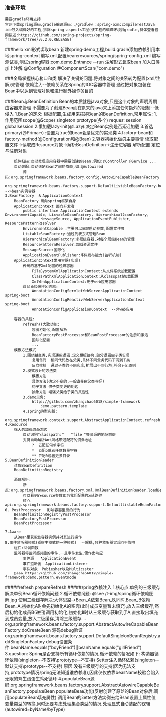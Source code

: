 ### 准备环境

    需要gradle环境支持
    官网下载spring源码,gradle编译源码:./gradlew :spring-oxm:compileTestJava
    ide导入编译好的工程,排除spring-aspects工程(该工程的编译环境非gradle,具体查看官网描述:https://github.com/spring-projects/spring-framework/tree/v5.2.0.RELEASE)

###hello
    xml形式读取bean
        新建spring-demo工程,build.gradle添加依赖引用本地spring-context
        编写xml,配置bean:resources/spring/spring-config.xml
        编写测试类,测试spring容器:com.demo.Entrance  --run
    注解形式读取bean
        加入口类加上注解
            @Configuration
            @ComponentScan("com.demo")

###全局掌握核心接口和类
    解决了关键的问题:将对象之间的关系转为配置(xml/注解)来管理
        依赖注入--依赖关系在Spring的IOC容器中管理
        通过把对象包装在Bean中以达到管理对象和进行额外操作的目的
        
###Bean与BeanDefinition
    Bean的本质就是java对象,只是这个对象的声明周期由容器来管理
    不需要为了创建Bean而在原来的java来上添加任何额外的限制--低侵入
    1.Bean的定义:
        根据配置,生成用来描述Bean的BeanDefinition,常用属性:
            1.作用范围scope(@Scope)  singleton prototype(多个) request session globalsession
            2.懒加载lazy-init(@Lazy):决定Bean实例是否延迟加载
            3.首选primary(@Primary) :设置为true的bean会是优先的实现类
            4.factory-bean和factory-method(@Configuration和@Bean)
    2.容器初始化做的主要事情
        读取配置文件->读取成Resource对象->解析BeanDefinition->注册进容器
            解析配置
            定位与注册对象
        
        组件扫描:自动发现应用容器中需要创建的Bean,例如:@Controller @Service ...
        自动装配:自动满足Bean之间的依赖,如:@Autowired
            源码:org.springframework.beans.factory.config.AutowireCapableBeanFactory
                org.springframework.beans.factory.support.DefaultListableBeanFactory.beanDefinitionMap -->bean实例容器
    3.BeanFactory  & ApplicationContext       
        BeanFactory 面向spring框架自身
        ApplicationContext 面向开发者
            public interface ApplicationContext extends EnvironmentCapable, ListableBeanFactory, HierarchicalBeanFactory,
                    MessageSource, ApplicationEventPublisher, ResourcePatternResolver 
            EnvironmentCapable :主要可以获取启动参数,配置文件等
            ListableBeanFactory:通过列表方式管理Bean
            HierarchicalBeanFactory:多层级容器,对每个层级Bean的管理
            ResourcePatternResolver:加载资源文件
            MessageSource:国际化
            ApplicationEventPublisher:事件发布能力(监听机制)
        ApplicationContext常用容器(实现)
            传统的基于Xml配置的经典容器
                FileSystemXmlApplicationContext:从文件系统加载配置
                ClassPathXmlApplicationContext:从classpath加载配置
                XmlWenApplicationContext:用于web应用容器
            目前比较流行的容器:
                AnnotationConfigServletWebServerApplicationContext  spring-boot
                AnnotationConfigReactiveWebServerApplicationContext  spring-boot
                AnnotationConfigApplicationContext  --非web应用
             
        容器的共性:
            refresh()大致功能:
                容器初始化,配置解析
                BeanFactoryPostProcessor和BeanPostProcessor的注册和激活
                国际化配置
                ...
        模板方法模式
            1.围绕抽象类,实现通用逻辑,定义模板结构,部分逻辑由子类实现
                复用代码  相同代码放在父类,具体不同业务代码下沉到子类
                反向控制  通过子类的不同实现,扩展出不同行为,符合开闭原则
            2.模式设计的方法类
                模板方法
                具体方法(确定不变的,一般直接在父类写好)
                钩子方法 供子类变更的钥匙
                抽象方法 增强父类给子类的灵活性
            3.demo示例:
                https://github.com/zhangchao6018/simple-framework
                    demo.pattern.template
            4.spring典型实践:
                org.springframework.context.support.AbstractApplicationContext.refresh
    4.Resource
        强大的加载资源方式
            自动识别"classpath:"   "file:"等资源的地址前缀
            支持自动解析Ant风格带通配符的资源地址
                ?  匹配任何单字符
                *  匹配o或者任意数量字符
                ** 匹配0或者更多目录
    5.BeanDefinitionReader
        读取BeanDefinition
        BeanDefinitionRegistry
        
        源码解析:   
            断点:org.springframework.beans.factory.xml.XmlBeanDefinitionReader.loadBeanDefinitions(org.springframework.core.io.Resource)
            可以看到resource参数即为我们配置的xml路径
            核心api:org.springframework.beans.factory.support.DefaultListableBeanFactory.registerBeanDefinition  
    6. PostProcessor   影响容器里面的行为
        BeanDefinitionRegistryPostProcessor
        BeanFactoryPostProcessor
        BeanPostProcessor
        
    7.Aware
        从Bean里获取到容器实例并对其进行操作
    8.事件监听器模式(观察主模式的一种模式)  --解耦,各种监听器实现互不影响
        组件:回调函数
        监听器将监听感兴趣的事件,一旦事件发生,便作出响应
            事件源   ApplicationEvent
            事件监听器  ApplicationListener
            事件对象  Pubiesher以及Multicaster
        @see https://github.com/zhangchao6018/simple-framework:demo.pattern.eventmode
#####refresh
    prepareRefresh
#####spring依赖注入
    1.核心点:单例的三级缓存解决单例Bean循环依赖问题
    2.循环依赖问题:  @see /t-img/spring循环依赖图解.jpg
        使用三级缓存解决:大体思路->Bean_A依赖Bean_B,同时,Bean_B依赖Bean_A,初始化A时会先初始化A的空壳(此时成员变量暂未填充),放入三级缓存,然后初始化成员B(递归)调用初始化,初始化B时从三级缓存获取到了A,直接取出填充到成员变量,放入二级缓存,清除三级缓存....
        org.springframework.beans.factory.support.AbstractAutowireCapableBeanFactory.doCreateBean
        源码debug验证:
            org.springframework.beans.factory.support.DefaultSingletonBeanRegistry.addSingletonFactory
            debug设置条件:beanName.equals("boyFriend")||beanName.equals("girlFriend")
    3.question:
        Spring是否支持所有循环依赖的情况
            循环依赖的情况如下:
                构造器循环依赖(singleton--不支持\prototype--不支持)
                Setter注入循环依赖(singleton--默认支持\prototype--不支持)
                原因:没有三级缓存的支持(因为无法支持,prototype情况spring无法知道谁依赖谁),因此仅仅依靠beanName校验会陷入无限的鸡生蛋蛋生鸡死循环
    4.populateBean源码:org.springframework.beans.factory.support.AbstractAutowireCapableBeanFactory.populateBean
    populateBean功能(反射创建了原始的Bean对象后,调用populateBean填充属性)
        调用Bean的Setter方法实例去给Bean设置上属性值
        变量类型的转换,同时还要考虑处理集合类型的情况
        处理显式自动装配的逻辑(autowired=byName/byType)
        
      
        
